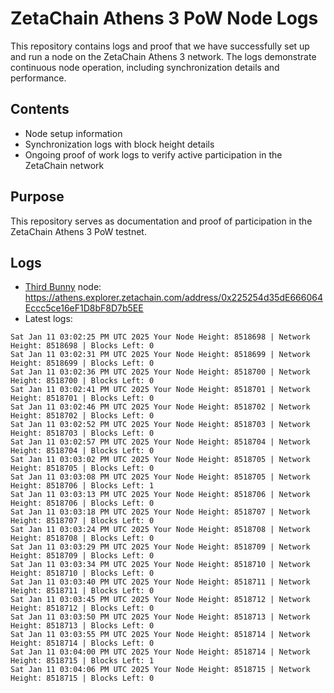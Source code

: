 # ZetaChain Athens 3 PoW Node Logs
This repository contains logs and proof that we have successfully set up and run a node on the ZetaChain Athens 3 network. The logs demonstrate continuous node operation, including synchronization details and performance.

## Contents
- Node setup information
- Synchronization logs with block height details
- Ongoing proof of work logs to verify active participation in the ZetaChain network

## Purpose
This repository serves as documentation and proof of participation in the ZetaChain Athens 3 PoW testnet.

## Logs

- [Third Bunny](https://thirdbunny.xyz/) node: https://athens.explorer.zetachain.com/address/0x225254d35dE666064Eccc5ce16eF1D8bF8D7b5EE
- Latest logs:
```
Sat Jan 11 03:02:25 PM UTC 2025 Your Node Height: 8518698 | Network Height: 8518698 | Blocks Left: 0
Sat Jan 11 03:02:31 PM UTC 2025 Your Node Height: 8518699 | Network Height: 8518699 | Blocks Left: 0
Sat Jan 11 03:02:36 PM UTC 2025 Your Node Height: 8518700 | Network Height: 8518700 | Blocks Left: 0
Sat Jan 11 03:02:41 PM UTC 2025 Your Node Height: 8518701 | Network Height: 8518701 | Blocks Left: 0
Sat Jan 11 03:02:46 PM UTC 2025 Your Node Height: 8518702 | Network Height: 8518702 | Blocks Left: 0
Sat Jan 11 03:02:52 PM UTC 2025 Your Node Height: 8518703 | Network Height: 8518703 | Blocks Left: 0
Sat Jan 11 03:02:57 PM UTC 2025 Your Node Height: 8518704 | Network Height: 8518704 | Blocks Left: 0
Sat Jan 11 03:03:02 PM UTC 2025 Your Node Height: 8518705 | Network Height: 8518705 | Blocks Left: 0
Sat Jan 11 03:03:08 PM UTC 2025 Your Node Height: 8518705 | Network Height: 8518706 | Blocks Left: 1
Sat Jan 11 03:03:13 PM UTC 2025 Your Node Height: 8518706 | Network Height: 8518706 | Blocks Left: 0
Sat Jan 11 03:03:18 PM UTC 2025 Your Node Height: 8518707 | Network Height: 8518707 | Blocks Left: 0
Sat Jan 11 03:03:24 PM UTC 2025 Your Node Height: 8518708 | Network Height: 8518708 | Blocks Left: 0
Sat Jan 11 03:03:29 PM UTC 2025 Your Node Height: 8518709 | Network Height: 8518709 | Blocks Left: 0
Sat Jan 11 03:03:34 PM UTC 2025 Your Node Height: 8518710 | Network Height: 8518710 | Blocks Left: 0
Sat Jan 11 03:03:40 PM UTC 2025 Your Node Height: 8518711 | Network Height: 8518711 | Blocks Left: 0
Sat Jan 11 03:03:45 PM UTC 2025 Your Node Height: 8518712 | Network Height: 8518712 | Blocks Left: 0
Sat Jan 11 03:03:50 PM UTC 2025 Your Node Height: 8518713 | Network Height: 8518713 | Blocks Left: 0
Sat Jan 11 03:03:55 PM UTC 2025 Your Node Height: 8518714 | Network Height: 8518714 | Blocks Left: 0
Sat Jan 11 03:04:00 PM UTC 2025 Your Node Height: 8518714 | Network Height: 8518715 | Blocks Left: 1
Sat Jan 11 03:04:06 PM UTC 2025 Your Node Height: 8518715 | Network Height: 8518715 | Blocks Left: 0
```
